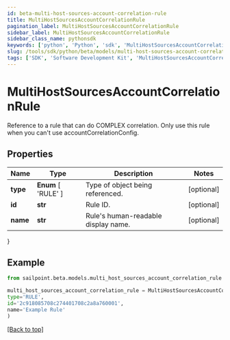 ```yaml
---
id: beta-multi-host-sources-account-correlation-rule
title: MultiHostSourcesAccountCorrelationRule
pagination_label: MultiHostSourcesAccountCorrelationRule
sidebar_label: MultiHostSourcesAccountCorrelationRule
sidebar_class_name: pythonsdk
keywords: ['python', 'Python', 'sdk', 'MultiHostSourcesAccountCorrelationRule', 'BetaMultiHostSourcesAccountCorrelationRule'] 
slug: /tools/sdk/python/beta/models/multi-host-sources-account-correlation-rule
tags: ['SDK', 'Software Development Kit', 'MultiHostSourcesAccountCorrelationRule', 'BetaMultiHostSourcesAccountCorrelationRule']
---
```


# MultiHostSourcesAccountCorrelationRule

Reference to a rule that can do COMPLEX correlation. Only use this rule when you can't use accountCorrelationConfig.

## Properties

Name | Type | Description | Notes
------------ | ------------- | ------------- | -------------
**type** |  **Enum** [  'RULE' ] | Type of object being referenced. | [optional] 
**id** | **str** | Rule ID. | [optional] 
**name** | **str** | Rule's human-readable display name. | [optional] 
}

## Example

```python
from sailpoint.beta.models.multi_host_sources_account_correlation_rule import MultiHostSourcesAccountCorrelationRule

multi_host_sources_account_correlation_rule = MultiHostSourcesAccountCorrelationRule(
type='RULE',
id='2c918085708c274401708c2a8a760001',
name='Example Rule'
)

```
[[Back to top]](#) 

